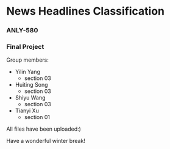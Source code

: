 # News Headlines Classification
### ANLY-580
### Final Project

Group members:
  - Yilin Yang 
    - section 03
  - Huiting Song 
    - section 03
  - Shiyu Wang
    - section 03
  - Tianyi Xu
    - section 01

All files have been uploaded:)

Have a wonderful winter break!
